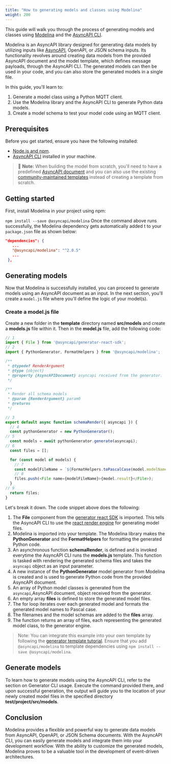 ```yaml
---
title: "How to generating models and classes using Modelina"
weight: 200
---
```


This guide will walk you through the process of generating models and classes using [Modelina](https://www.asyncapi.com/tools/modelina) and the [AsyncAPI CLI](https://www.asyncapi.com/docs/tools/cli).

Modelina is an AsyncAPI library designed for generating data models by utilizing inputs like [AsyncAPI](generator/asyncapi-document), OpenAPI, or JSON schema inputs. Its functionality revolves around creating data models from the provided AsyncAPI document and the model template, which defines message payloads, through the AsyncAPI CLI. The generated models can then be used in your code, and you can also store the generated models in a single file.

In this guide, you'll learn to:

1. Generate a model class using a Python MQTT client.
2. Use the Modelina library and the AsyncAPI CLI to generate Python data models.
3. Create a model schema to test your model code using an MQTT client.

## Prerequisites

Before you get started, ensure you have the following installed:
- [Node.js and npm](https://nodejs.org/en/download/).
- [AsyncAPI CLI](https://www.asyncapi.com/docs/tools/generator/installation-guide#asyncapi-cli) installed in your machine.

> :memo: **Note:**
> When building the model from scratch, you'll need to have a predefined [AsyncAPI document](https://www.asyncapi.com/docs/tools/generator/asyncapi-document) and you can also use the existing [community-maintained templates](https://www.asyncapi.com/docs/tools/generator/template#generator-templates-list) instead of creating a template from scratch.

## Getting started

First, install Modelina in your project using npm:

 `npm install --save @asyncapi/modelina`
Once the command above runs successfully, the Modelina dependency gets automatically added t to your `package.json` file as shown below:

 ```json
 "dependencies": {
    ...
    "@asyncapi/modelina": "^2.0.5"
    ...
  },
 ```

## Generating models

Now that Modelina is successfully installed, you can proceed to generate models using an AsyncAPI document as an input. In the next section, you'll create a `model.js` file where you'll define the logic of your model(s).

### Create a model.js file

Create a new folder in the **template** directory named **src/models** and create a **models.js** file within it.
Then in the **model.js** file, add the following code:

```js
// 1
import { File } from '@asyncapi/generator-react-sdk';
// 2
import { PythonGenerator, FormatHelpers } from '@asyncapi/modelina';

/**
 * @typedef RenderArgument
 * @type {object}
 * @property {AsyncAPIDocument} asyncapi received from the generator.
 */

/**
 * Render all schema models
 * @param {RenderArgument} param0 
 * @returns 
 */

// 3
export default async function schemaRender({ asyncapi }) {
  // 4 
  const pythonGenerator = new PythonGenerator();
// 5
  const models = await pythonGenerator.generate(asyncapi);
// 6
  const files = [];

  for (const model of models) {
    // 7
    const modelFileName = `${FormatHelpers.toPascalCase(model.modelName)}.py`;
    // 8
    files.push(<File name={modelFileName}>{model.result}</File>);
  }
// 9
  return files;
}
```

Let's break it down. The code snippet above does the following:

1. The **File** component from the [generator react SDK](https://github.com/asyncapi/generator-react-sdk) is imported. This tells the AsyncAPI CLI to use the [react render engine](https://www.asyncapi.com/docs/tools/generator/react-render-engine) for generating model files.
2. Modelina is imported into your template. The Modelina library makes the **PythonGenerator** and the **FormatHelpers** for formatting the generated Python code.
3. An asynchronous function **schemaRender**, is defined and is invoked everytime the AsyncAPI CLI runs the **models.js** template. This function is tasked with rendering the generated schema files and takes the `asyncapi` object as an input parameter.
4. A new instance of the **PythonGenerator** model generator from Modelina is created and is used to generate Python code from the provided AsyncAPI document.
5. An array of Python model classes is generated from the `asyncapi`,AsyncAPI document, object received from the generator.
6. An empty array **files** is defined to store the generated model files.
7. The for loop iterates over each generated model and formats the generated model names to Pascal case.
8. The filenames and the model schemas are added to the **files** array.
9. The function returns an array of files, each representing the generated model class, to the generator engine.

>Note:
>You can integrate this example into your own template by following the [generator template tutorial](https://www.asyncapi.com/docs/tools/generator/generator-template). Ensure that you add `@asyncapi/modelina` to template dependencies using `npm install --save @asyncapi/modelina`.

## Generate models

To learn how to generate models using the AsyncAPI CLI, refer to the section on Generator CLI usage. Execute the command provided there, and upon successful generation, the output will guide you to the location of your newly created model files in the specified directory **test/project/src/models**.

## Conclusion

Modelina provides a flexible and powerful way to generate data models from AsyncAPI, OpenAPI, or JSON Schema documents. With the AsyncAPI CLI, you can easily generate models and integrate them into your development workflow. With the ability to customize the generated models, Modelina proves to be a valuable tool in the development of event-driven architectures.
